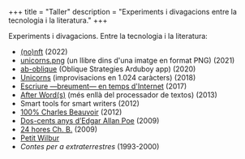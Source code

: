 +++
title = "Taller"
description = "Experiments i divagacions entre la tecnologia i la literatura."
+++

Experiments i divagacions. Entre la tecnologia i la literatura:

  - [(no)nft](https://notnft.carlesbellver.net/) (2022)
  - [unicorns.png](/2021/11/04/n-est-pas-un-livre/) (un llibre dins d'una imatge en format PNG) (2021)
  - [ab-oblique](https://github.com/carlesbellver/ab-oblique) (Oblique Strategies Arduboy app) (2020)
  - [Unicorns](/contes/unicorns) (improvisacions en 1.024 caràcters) (2018)
  - [Escriure —breument— en temps d'Internet](slides/escriure-internet) (2017)
  - [After Word(s)](http://www.slideshare.net/carlesbellver/afterword) (més enllà del processador de textos) (2013)
  - Smart tools for smart writers (2012)
  - [100% Charles Beauvoir](100x100ChB) (2012)
  - [Dos-cents anys d’Edgar Allan Poe](slides/poe) (2009)
  - [24 hores Ch. B.](24horesChB) (2009)
  - [Petit Wilbur](/2010/12/14/la-veu-de.html)
  - *Contes per a extraterrestres* (1993-2000)
